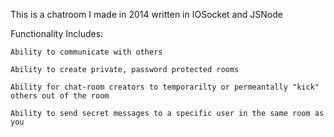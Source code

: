 This is a chatroom I made in 2014 written in IOSocket and JSNode

Functionality Includes:

	Ability to communicate with others
	
	Ability to create private, password protected rooms
	
	Ability for chat-room creators to temporarilty or permeantally "kick" others out of the room
	
	Ability to send secret messages to a specific user in the same room as you